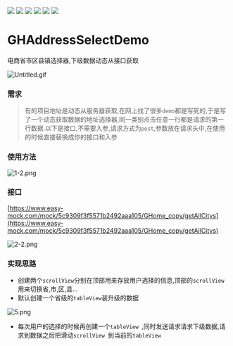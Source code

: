 ![](https://img.shields.io/badge/platform-iOS-red.svg) ![](https://img.shields.io/badge/language-Objective--C-orange.svg) 
![](https://img.shields.io/badge/license-MIT%20License-brightgreen.svg) 
![](https://img.shields.io/appveyor/ci/gruntjs/grunt.svg)
![](https://img.shields.io/vscode-marketplace/d/repo.svg)
![](https://img.shields.io/cocoapods/l/packageName.svg)


# GHAddressSelectDemo
电商省市区县镇选择器,下级数据动态从接口获取


![Untitled.gif](https://upload-images.jianshu.io/upload_images/1419035-b83d31880e0c8b46.gif?imageMogr2/auto-orient/strip)

### 需求
>有的项目地址是动态从服务器获取,在网上找了很多`demo`都是写死的,于是写了一个动态获取数据的地址选择器,同一类别点击任意一行都是请求的第一行数据.以下是接口,不需要入参,请求方式为`post`,参数放在请求头中,在使用的时候直接替换成你的接口和入参

### 使用方法

![1-2.png](https://upload-images.jianshu.io/upload_images/1419035-4fbe9eabc57dab4b.png?imageMogr2/auto-orient/strip%7CimageView2/2/w/1240)

### 接口

[https://www.easy-mock.com/mock/5c9309f3f5571b2492aaa105/GHome_copy/getAllCitys](https://www.easy-mock.com/mock/5c9309f3f5571b2492aaa105/GHome_copy/getAllCitys)


![2-2.png](https://upload-images.jianshu.io/upload_images/1419035-9086794cb62f7fee.png?imageMogr2/auto-orient/strip%7CimageView2/2/w/1240)

### 实现思路 

* 创建两个`scrollView`分别在顶部用来存放用户选择的信息,顶部的`scrollView`用来切换省,市,区,县...
* 默认创建一个省级的`tableView`装升级的数据

![5.png](https://upload-images.jianshu.io/upload_images/1419035-e6ea6e55fabcffb3.png?imageMogr2/auto-orient/strip%7CimageView2/2/w/1240)

* 每次用户的选择的时候再创建一个`tableView `,同时发送请求请求下级数据,请求到数据之后把滑动`scrollView `到当前的`tableView `


